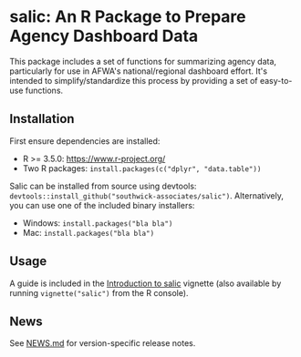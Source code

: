 # salic: An R Package to Prepare Agency Dashboard Data

This package includes a set of functions for summarizing agency data, particularly for use in AFWA's national/regional dashboard effort. It's intended to simplify/standardize this process by providing a set of easy-to-use functions.

## Installation

First ensure dependencies are installed: 

- R >= 3.5.0: https://www.r-project.org/
- Two R packages: `install.packages(c("dplyr", "data.table"))`

Salic can be installed from source using devtools: `devtools::install_github("southwick-associates/salic")`. Alternatively, you can use one of the included binary installers:

- Windows: `install.packages("bla bla")`
- Mac: `install.packages("bla bla")`

## Usage

A guide is included in the [Introduction to salic](https://southwick-associates.github.io/salic/articles/salic.html) vignette (also available by running `vignette("salic")` from the R console).

## News

See [NEWS.md](./NEWS.md) for version-specific release notes.
